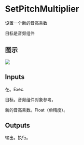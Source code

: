 # SetPitchMultiplier

设置一个新的音高乘数

目标是音频组件

## 图示

![]($-20221218-18031320.png)

## Inputs

在。Exec.

目标。音频组件对象参考。

新的音高乘数。Float（单精度）。 

## Outputs

输出。执行。

